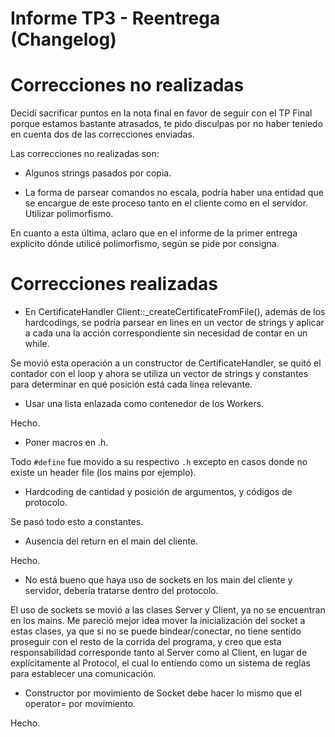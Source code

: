# Informe TP3 - Reentrega (Changelog)

# Correcciones no realizadas

Decidí sacrificar puntos en la nota final en favor de seguir con el TP Final porque estamos bastante atrasados, te pido disculpas por no haber teniedo en cuenta dos de las correcciones enviadas.

Las correcciones no realizadas son:

* Algunos strings pasados por copia.

* La forma de parsear comandos no escala, podría haber una entidad que se encargue de este proceso tanto en el cliente como en el servidor. Utilizar polimorfismo.

En cuanto a esta última, aclaro que en el informe de la primer entrega explicito dónde utilicé polimorfismo, según se pide por consigna.

# Correcciones realizadas

* En CertificateHandler Client::_createCertificateFromFile(), además de los hardcodings, se podría parsear en lines en un vector de strings y aplicar a cada una la acción correspondiente sin necesidad de contar en un while.

Se movió esta operación a un constructor de CertificateHandler, se quitó el contador con el loop y ahora se utiliza un vector de strings y constantes para determinar en qué posición está cada línea relevante.

* Usar una lista enlazada como contenedor de los Workers.

Hecho.

* Poner macros en .h.

Todo `#define` fue movido a su respectivo `.h` excepto en casos donde no existe un header file (los mains por ejemplo).

* Hardcoding de cantidad y posición de argumentos, y códigos de protocolo.

Se pasó todo esto a constantes.

<div style="page-break-after: always;"></div>

* Ausencia del return en el main del cliente.

Hecho.

* No está bueno que haya uso de sockets en los main del cliente y servidor, debería tratarse dentro del protocolo.

El uso de sockets se movió  a las clases Server y Client, ya no se encuentran en los mains.
Me pareció mejor idea mover la inicialización del socket a estas clases, ya que si no se puede bindear/conectar, no tiene sentido proseguir con el resto de la corrida del programa, y creo que esta responsabilidad corresponde tanto al Server como al Client, en lugar de explícitamente al Protocol, el cual lo entiendo como un sistema de reglas para establecer una comunicación.

 * Constructor por movimiento de Socket debe hacer lo mismo que el operator= por movimiento.

 Hecho.
